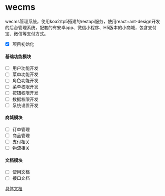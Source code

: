 # wecms
wecms管理系统，使用koa2/tp5搭建的restapi服务，使用react+ant-design开发的后台管理系统，配套的有安卓app、微信小程序、H5版本的小商城，包含支付宝、微信等支付方式。

- [x] 项目初始化

#### 基础功能模块
- [ ] 用户功能开发
- [ ] 菜单功能开发
- [ ] 角色功能开发
- [ ] 菜单权限开发
- [ ] 按钮权限开发
- [ ] 数据权限开发
- [ ] 系统设置开发

#### 商城模块
- [ ] 订单管理
- [ ] 商品管理
- [ ] 支付相关
- [ ] 物流相关

#### 文档模块


- [ ] 使用文档
- [ ] 接口文档

[具体文档](docs/readme.md)

#### 

<!-- 开源不易，如果你觉得本项目还不错，不如给作者买杯咖啡提提神～


<center class="half">
<img style="display:inline-block" src="./assets/alipay.jpeg" alt="支付宝" width="200"/><img style="display:inline-block" src="./assets/wechat_pay.jpeg" alt="微信" width="200" />
</center>  -->
